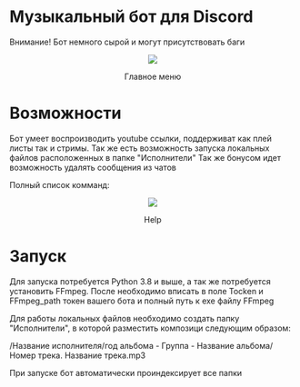 # Музыкальный бот для Discord
Внимание! Бот немного сырой и могут присутствовать баги


<div align="center">
<img src=https://user-images.githubusercontent.com/58953935/160655855-861d8fc7-c94f-481f-93ad-35c301727fa7.png>
<p>Главное меню</p>
</div>

# Возможности
Бот умеет воспроизводить youtube ссылки, поддерживат как плей листы так и стримы. Так же есть возможность запуска локальных файлов расположенных в папке "Исполнители"
Так же бонусом идет возможность удалять сообщения из чатов

Полный список комманд:

<div align="center">
<img src=https://user-images.githubusercontent.com/58953935/160646372-86074e92-d99d-49dd-b6ea-32fa8bf0d5c9.png>
<p>Help</p>
</div>

# Запуск
Для запуска потребуется Python 3.8 и выше, а так же потребуется установить FFmpeg.
После необходимо вписать в поле Tocken и FFmpeg_path токен вашего бота и полный путь к exe файлу FFmpeg

Для работы локальных файлов необходимо создать папку "Исполнители", в которой разместить композици следующим образом: 

/Название исполнителя/год альбома - Группа - Название альбома/Номер трека. Название трека.mp3

При запуске бот автоматически проиндексирует все папки






